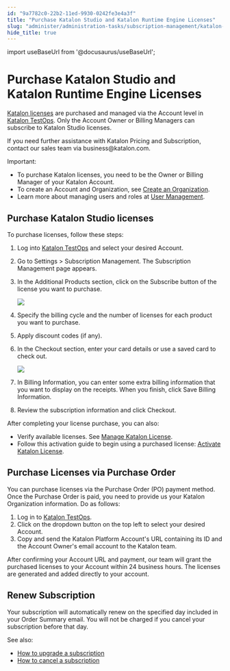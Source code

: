 ```yaml
---
id: "9a7782c0-22b2-11ed-9930-0242fe3e4a3f"
title: "Purchase Katalon Studio and Katalon Runtime Engine Licenses"
slug: "administer/administration-tasks/subscription-management/katalon-studio-enterprise-and-katalon-runtime-engine-license/purchase-katalon-studio-and-katalon-runtime-engine-licenses"
hide_title: true
---
```

import useBaseUrl from '@docusaurus/useBaseUrl';


# <a id="id" class="anchor_top_offset"/><a id="ariaid-title1" class="anchor_top_offset"/>Purchase <span xmlns="http://www.w3.org/1999/xhtml" className="ph">Katalon Studio</span>  and <span xmlns="http://www.w3.org/1999/xhtml" className="ph">Katalon Runtime Engine</span>   Licenses

<p xmlns="http://www.w3.org/1999/xhtml" className="p"><a className="xref" href="/docs/administer/katalon-studio-enterprise-and-katalon-runtime-engine-license/license-overview">Katalon     licenses</a> are purchased and managed via the Account level in <a className="xref j-external-link" href="https://testops.katalon.io/" target="_blank">Katalon TestOps</a>. Only the   Account Owner or Billing Managers can subscribe to <span className="ph">Katalon Studio</span>   licenses.</p> 
<p xmlns="http://www.w3.org/1999/xhtml" className="p">If you need further assistance with Katalon Pricing and   Subscription, contact our sales team via business@katalon.com.</p> 
<div xmlns="http://www.w3.org/1999/xhtml" className="note important note_important"><span className="note__title">Important:</span> 
  <ul className="ul"><li className="li">To purchase Katalon licenses, you need to be the  Owner or
      Billing Manager of your Katalon Account.</li><li className="li">To create an Account and Organization, see <a className="xref" href="#">Create
        an Organization</a>.</li><li className="li">Learn more about managing users and roles at <a className="xref" href="/docs/administer/administration-tasks/user-management/manage-users">User
        Management</a>.</li></ul>
</div>

## <a id="id_2" class="anchor_top_offset"/>Purchase <span xmlns="http://www.w3.org/1999/xhtml" className="ph">Katalon Studio</span>  licenses

<p xmlns="http://www.w3.org/1999/xhtml" className="p">To purchase licenses, follow these steps:</p> 
<ol xmlns="http://www.w3.org/1999/xhtml" className="ol"><li className="li">Log into <a className="xref j-external-link" href="https://testops.katalon.io/" target="_blank">Katalon       TestOps</a> and select your desired Account.</li><li className="li">     <p className="p">Go to <span className="ph uicontrol">Settings</span> &gt; <span className="ph uicontrol">Subscription Management</span>. The       <span className="ph uicontrol">Subscription Management</span> page appears.</p>   </li><li className="li"><p className="p">In the <span className="ph uicontrol">Additional Products</span> section, click on the <span className="ph uicontrol">Subscribe</span> button of the license   you want to purchase.</p><p className="p"><img className="image" width={700} src={useBaseUrl("/a0510270-34d7-11ed-9930-0242fe3e4a3f.png")} /></p></li><li className="li">     <p className="p">Specify the billing cycle and the number of licenses for each       product you want to purchase.</p>   </li><li className="li">Apply discount codes (if any).</li><li className="li">     <p className="p">In the <span className="ph uicontrol">Checkout</span> section, enter your card       details or use a saved card to check out.</p>     <p className="p">       <img className="image" width={700} src={useBaseUrl("/4ec045b0-34d7-11ed-9930-0242fe3e4a3f.png")} /></p>   </li><li className="li">     <p className="p">In <span className="ph uicontrol">Billing Information</span>, you can enter some       extra billing information that you want to display on the receipts.       When you finish, click <span className="ph uicontrol">Save Billing         Information</span>.</p>   </li><li className="li">Review the subscription information and click <span className="ph uicontrol">Checkout</span>.</li></ol> 
<p xmlns="http://www.w3.org/1999/xhtml" className="p">After completing your license purchase, you can also:</p> 
<ul xmlns="http://www.w3.org/1999/xhtml" className="ul"><li className="li">Verify available licenses. See <a className="xref" href="/docs/administer/administration-tasks/license-management/manage-katalon-licenses#id_1">Manage       Katalon License</a>.</li><li className="li">Follow this activation guide to begin using a purchased     license: <a className="xref" href="/docs/administer/katalon-studio-enterprise-and-katalon-runtime-engine-license/activate-katalon-license">Activate       Katalon License</a>.</li></ul> 

## <a id="id_3" class="anchor_top_offset"/>Purchase  Licenses via Purchase Order

<p xmlns="http://www.w3.org/1999/xhtml" className="p">You can purchase licenses via the Purchase Order (PO) payment method. Once the Purchase Order is paid, you need to provide us your Katalon Organization information. Do as follows:</p> 
<ol xmlns="http://www.w3.org/1999/xhtml" className="ol"><li className="li">Log in to <a className="xref j-external-link" href="https://testops.katalon.io/" target="_blank">Katalon       TestOps</a>.</li><li className="li">Click on the dropdown button on the top left to select your     desired Account.</li><li className="li">Copy and send the <span className="ph">Katalon Platform</span>  Account's URL containing its ID and the     Account Owner's email account to the Katalon team.</li></ol> 
<p xmlns="http://www.w3.org/1999/xhtml" className="p">After confirming your Account URL and payment, our team   will grant the purchased licenses to your Account within 24   business hours. The licenses are generated and added directly to   your account.</p> 

## <a id="id_4" class="anchor_top_offset"/>Renew Subscription

<p xmlns="http://www.w3.org/1999/xhtml" className="p">Your subscription will automatically renew on the specified day   included in your <span className="ph uicontrol">Order Summary</span> email. You will not   be charged if you cancel your subscription before that day.</p> 
<p xmlns="http://www.w3.org/1999/xhtml" className="p">See also:</p> 
<ul xmlns="http://www.w3.org/1999/xhtml" className="ul"><li className="li">     <a className="xref" href="/docs/administer/administration-tasks/subscription-management/katalon-studio-enterprise-and-katalon-runtime-engine-license/upgrade-billing-plan-of-licenses">How       to upgrade a subscription</a>   </li><li className="li">     <a className="xref" href="/docs/administer/administration-tasks/subscription-management/katalon-studio-enterprise-and-katalon-runtime-engine-license/cancel-license-renewal">How       to cancel a subscription</a>   </li></ul> 
